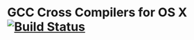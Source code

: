 GCC Cross Compilers for OS X [![Build Status](https://travis-ci.org/light4/homebrew-gcc_cross_compilers.svg?branch=master)](https://travis-ci.org/light4/homebrew-gcc_cross_compilers)   
============================
